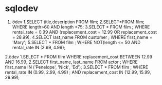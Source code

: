 # sqlodev
1. ödev
1.SELECT title,description FROM film;
2.SELECT*FROM film;
WHERE length>60 AND length <75;
3.SELECT * FROM film ;
WHERE rental_rate = 0.99 AND (replacement_cost = 12.99 OR replacement_cost = 28.99);
4.SELECT last_name FROM customer ;
WHERE first_name = 'Mary';
5.SELECT * FROM film ;
WHERE NOT(length <= 50 AND rental_rate IN (2.99, 4.99);

2.ödev
1.SELECT * FROM film WHERE replacement_cost BETWEEN 12.99 AND 16.99;
2.SELECT first_name, last_name FROM actor ;
WHERE first_name IN ('Penelope', 'Nick', 'Ed');
3.SELECT * FROM film ;
WHERE rental_rate IN (0.99, 2.99, 4.99) ;
AND replacement_cost IN (12.99, 15.99, 28.99);

